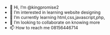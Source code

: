 - 👋 Hi, I’m @kingpromise2
- 👀 I’m interested in learning website designing
- 🌱 I’m currently learning html,css,javascript,php,
- 💞️ I’m looking to collaborate on knowing more 
- 📫 How to reach me 08156446714

<!---
kingpromise2/kingpromise2 is a ✨ special ✨ repository because its `README.md` (this file) appears on your GitHub profile.
You can click the Preview link to take a look at your changes.
--->
